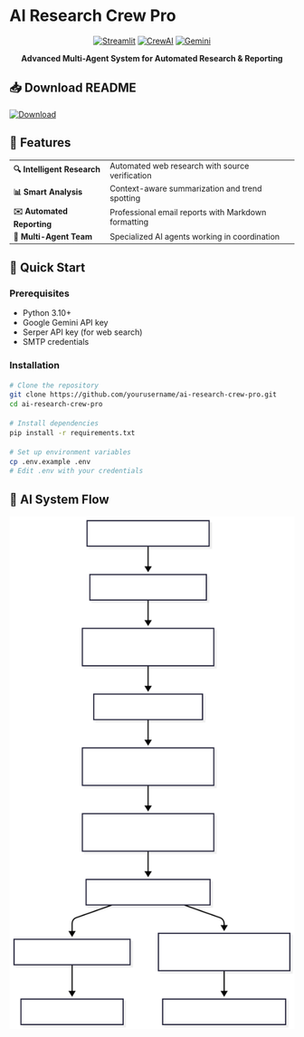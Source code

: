 # AI Research Crew Pro 

<div align="center">
  
  [![Streamlit](https://img.shields.io/badge/Streamlit-FF4B4B?style=for-the-badge&logo=Streamlit&logoColor=white)](https://streamlit.io/)
  [![CrewAI](https://img.shields.io/badge/CrewAI-000000?style=for-the-badge&logo=crewai&logoColor=white)](https://www.crewai.com/)
  [![Gemini](https://img.shields.io/badge/Gemini-4285F4?style=for-the-badge&logo=google-gemini&logoColor=white)](https://gemini.google.com/)
  
  **Advanced Multi-Agent System for Automated Research & Reporting**
</div>

## 📥 Download README
[![Download](https://img.shields.io/badge/Download-README.md-blue?style=for-the-badge&logo=markdown)](https://raw.githubusercontent.com/yourusername/ai-research-crew-pro/main/README.md)

## 🌟 Features

<div align="center">
  <table>
    <tr>
      <td><b>🔍 Intelligent Research</b></td>
      <td>Automated web research with source verification</td>
    </tr>
    <tr>
      <td><b>📊 Smart Analysis</b></td>
      <td>Context-aware summarization and trend spotting</td>
    </tr>
    <tr>
      <td><b>✉️ Automated Reporting</b></td>
      <td>Professional email reports with Markdown formatting</td>
    </tr>
    <tr>
      <td><b>🤖 Multi-Agent Team</b></td>
      <td>Specialized AI agents working in coordination</td>
    </tr>
  </table>
</div>

## 🚀 Quick Start

### Prerequisites
- Python 3.10+
- Google Gemini API key
- Serper API key (for web search)
- SMTP credentials

### Installation
```bash
# Clone the repository
git clone https://github.com/yourusername/ai-research-crew-pro.git
cd ai-research-crew-pro

# Install dependencies
pip install -r requirements.txt

# Set up environment variables
cp .env.example .env
# Edit .env with your credentials
```

## 🧠 AI System Flow

![AI System Diagram](assets/ai-system-diagram.svg)



